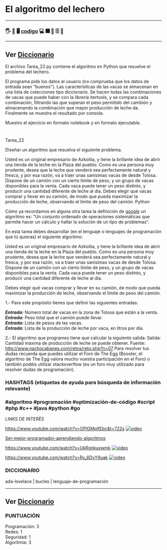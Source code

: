 # El algoritmo del lechero

---
### 🖐️ 👷 🖥️ [codigo](./) 💻 🎆 📁 🗄️ 📂
---
Ver [Diccionario](../diccionario/README.md)
---

El archivo Tarea_22.py contiene el algoritmo en Python que resuelve el problema del lechero.

El programa pide los datos al usuario (no comprueba que los datos de entrada sean "buenos"). Las características de las vacas se almacenan en una lista de colecciones tipo diccionario. Se hacen todas las combinaciones de vacas que puede haber con la librería itertools, y se compara cada combinación, filtrando las que superan el peso permitido del cambión y almacenando la combinación que mayor producción de leche da. Finalmente se muestra el resultado por consola.

Muestro el ejercicio en formato notebook y en formato ejecutable.
#

Tarea_22

Diseñar un algoritmo que resuelva el siguiente problema.

Usted es un original empresario de Azkoitia, y tiene la brillante idea de abrir una tienda de la leche en la Plaza del pueblo. Como es una persona muy prudente, desea que la leche que venderá sea perfectamente natural y fresca, y por esa razón, va a traer unas sanísimas vacas de desde Tolosa. Dispone de un camión con un cierto límite de peso, y un grupo de vacas disponibles para la venta. Cada vaca puede tener un peso distinto, y producir una cantidad diferente de leche al día. Debes elegir qué vacas comprar y llevar en su camión, de modo que pueda maximizar la producción de leche, observando el límite de peso del camión. Python




Cómo ya recordamos en alguna otra tarea la definición de [google](https://www.google.com/search?q=que+es+un+algoritmo&oq=que+es+un+algoritmo&aqs=chrome..69i57j0l7.5780j1j4&sourceid=chrome&ie=UTF-8) un algoritmo es: "Un conjunto ordenado de operaciones sistemáticas que permite hacer un cálculo y hallar la solución de un tipo de problemas".

En esta tarea debes desarrollar (en el lenguaje o lenguajes de programación que tú quieras) el siguiente algoritmo:

Usted es un original empresario de Azkoitia, y tiene la brillante idea de abrir una tienda de la leche en la Plaza del pueblo. Como es una persona muy prudente, desea que la leche que venderá sea perfectamente natural y fresca, y por esa razón, va a traer unas sanísimas vacas de desde Tolosa.
Dispone de un camión con un cierto límite de peso, y un grupo de vacas disponibles para la venta. Cada vaca puede tener un peso distinto, y producir una cantidad diferente de leche al día.

Debes elegir qué vacas comprar y llevar en su camión, de modo que pueda maximizar la producción de leche, observando el límite de peso del camión.

1.- Para este propósito tienes que definir las siguientes entradas:

***Entrada:*** Número total de vacas en la zona de Tolosa que están a la venta.  
***Entrada:*** Peso total que el camión puede llevar.  
***Entrada:*** Lista de pesos de las vacas.  
***Entrada:*** Lista de la producción de leche por vaca, en litros por día.   

2.- El algoritmo que programes tiene que calcular la siguiente salida: Salida: Cantidad máxima de producción de leche se puede obtener. Fuente: http://www.nachocabanes.com/retos/reto.php?n=07
Para resolver tus dudas recuerda que puedes utilizar el Foro de The Egg (Booster, el algoritmo de The Egg valora mucho vuestra participación en el Foro) o también podéis utilizar stackoverflow (es un foro muy utilizado para resolver dudas de programación).

### HASHTAGS (etiquetas de ayuda para búsqueda de información relevante)

### #algoritmo #programación #optimización-de-código #script #php #c++ #java #python #go

LINKS DE INTERÉS

https://www.youtube.com/watch?v=OPlGMplfEbc&t=722s
[![video](https://res.cloudinary.com/marcomontalbano/image/upload/v1613031085/video_to_markdown/images/youtube--OPlGMplfEbc-c05b58ac6eb4c4700831b2b3070cd403.jpg)](https://www.youtube.com/watch?v=OPlGMplfEbc&t=722s "video")
 
[Ser-mejor-programador-aprendiendo-algoritmos](https://www.campusmvp.es/recursos/post/Ser-mejor-programador-aprendiendo-algoritmos-(y-de-paso-Swift).aspx)   

https://www.youtube.com/watch?v=UkRgnkuxwmk
[![video](https://res.cloudinary.com/marcomontalbano/image/upload/v1613031118/video_to_markdown/images/youtube--UkRgnkuxwmk-c05b58ac6eb4c4700831b2b3070cd403.jpg)](https://www.youtube.com/watch?v=UkRgnkuxwmk "video")

https://www.youtube.com/watch?v=Ry_6DvY9uak
[![video](https://res.cloudinary.com/marcomontalbano/image/upload/v1613031136/video_to_markdown/images/youtube--Ry_6DvY9uak-c05b58ac6eb4c4700831b2b3070cd403.jpg)](https://www.youtube.com/watch?v=Ry_6DvY9uak "video")
  

### DICCIONARIO

ada-lovelace | bucles | lenguaje-de-programación


---
Ver [Diccionario](../diccionario/README.md)
---

### PUNTUACIÓN

Programación: 3    
Redes: 1    
Seguridad: 1   
Algoritmia: 3   